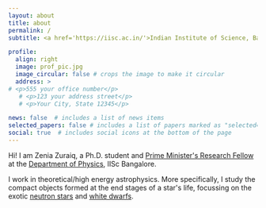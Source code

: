 ```yaml
---
layout: about
title: about
permalink: /
subtitle: <a href='https://iisc.ac.in/'>Indian Institute of Science, Bangalore</a>

profile:
  align: right 
  image: prof_pic.jpg
  image_circular: false # crops the image to make it circular
  address: >
# <p>555 your office number</p>
   # <p>123 your address street</p>
   # <p>Your City, State 12345</p>

news: false  # includes a list of news items
selected_papers: false # includes a list of papers marked as "selected={true}"
social: true  # includes social icons at the bottom of the page
---
```


Hi! I am Zenia Zuraiq, a Ph.D. student and [Prime Minister's Research Fellow](https://www.pmrf.in/) at the [Department of Physics](http://www.physics.iisc.ernet.in/), IISc Bangalore. 

I work in theoretical/high energy astrophysics. More specifically, I study the compact objects formed at the end stages of a star's life, focussing on the exotic [neutron stars](https://www.wikiwand.com/en/Neutron_star) and [white dwarfs](https://www.wikiwand.com/en/White_dwarf).



